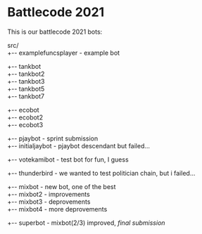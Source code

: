 # Battlecode 2021
This is our battlecode 2021 bots:


src/  
 +-- examplefuncsplayer - example bot  
  
 +-- tankbot  
 +-- tankbot2  
 +-- tankbot3  
 +-- tankbot5  
 +-- tankbot7  
   
 +-- ecobot  
 +-- ecobot2  
 +-- ecobot3  
   
 +-- pjaybot - sprint submission  
 +-- initialjaybot - pjaybot descendant but failed...  
   
 +-- votekamibot - test bot for fun, I guess  
   
 +-- thunderbird - we wanted to test politician chain, but i failed...  
   
 +-- mixbot - new bot, one of the best  
 +-- mixbot2 - improvements  
 +-- mixbot3 - deprovements  
 +-- mixbot4 - more deprovements  
   
 +-- superbot - mixbot(2/3) improved, *final submission*  
